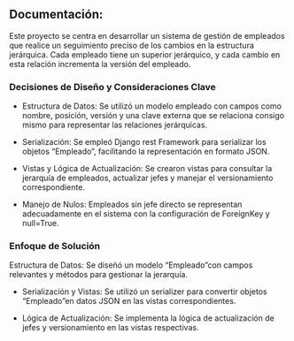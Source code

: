 <h2> Documentación: </h2>
Este proyecto se centra en desarrollar un sistema de gestión de empleados que realice un seguimiento preciso de los cambios en la estructura jerárquica. Cada empleado tiene un superior jerárquico, y cada cambio en esta relación incrementa la versión del empleado.

<h3>Decisiones de Diseño y Consideraciones Clave</h3>
 
 - Estructura de Datos: Se utilizó un modelo empleado con campos como nombre, posición, versión y una clave externa que se relaciona consigo mismo para representar las relaciones jerárquicas.

 - Serialización: Se empleó Django rest Framework para serializar los objetos “Empleado”, facilitando la representación en formato JSON.

 - Vistas y Lógica de Actualización: Se crearon vistas para consultar la jerarquía de empleados, actualizar jefes y manejar el versionamiento correspondiente.

 - Manejo de Nulos: Empleados sin jefe directo se representan adecuadamente en el sistema con la configuración de ForeignKey y null=True.

<h3>Enfoque de Solución</h3>
Estructura de Datos: Se diseñó un modelo “Empleado”con campos relevantes y métodos para gestionar la jerarquía.

 - Serialización y Vistas: Se utilizó un serializer para convertir objetos “Empleado”en datos JSON en las vistas correspondientes.

 - Lógica de Actualización: Se implementa la lógica de actualización de jefes y versionamiento en las vistas respectivas.
